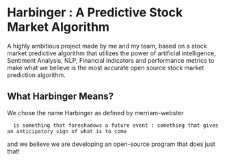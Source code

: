# Harbinger : A Predictive Stock Market Algorithm
A highly ambitious project made by me and my team, based on a stock market predictive algorithm that utilizes the power of artificial intelligence, Sentiment Analysis, NLP, Financial indicators and performance metrics to make what we believe is the most accurate open source stock market prediction algorithm.

## What Harbinger Means?
We chose the name Harbinger as defined by merriam-webster
      
      is something that foreshadows a future event : something that gives an anticipatory sign of what is to come

and we believe we are developing an open-source program that does just that! 
